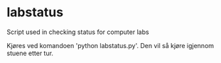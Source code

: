 labstatus
=========

Script used in checking status for computer labs

Kjøres ved komandoen 'python labstatus.py'.
Den vil så kjøre igjennom stuene etter tur.

